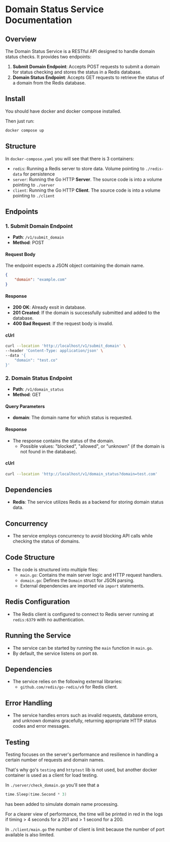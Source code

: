 # Domain Status Service Documentation

## Overview
The Domain Status Service is a RESTful API designed to handle domain status checks. It provides two endpoints:

1. **Submit Domain Endpoint**: Accepts POST requests to submit a domain for status checking and stores the status in a Redis database.
2. **Domain Status Endpoint**: Accepts GET requests to retrieve the status of a domain from the Redis database.

## Install
You should have docker and docker compose installed.

Then just run: 

```sh
docker compose up
```

## Structure

In `docker-compose.yaml` you will see that there is 3 containers:

- `redis`: Running a Redis server to store data. Volume pointing to `./redis-data` for persistence
- `server`: Running the Go HTTP **Server**. The source code is into a volume pointing to `./server`
- `client`: Running the Go HTTP **Client**. The source code is into a volume pointing to `./client`

## Endpoints

### 1. Submit Domain Endpoint
- **Path**: `/v1/submit_domain`
- **Method**: POST

#### Request Body
The endpoint expects a JSON object containing the domain name.

```json
{
    "domain": "example.com"
}
```

#### Response
- **200 OK**: Already exsit in database.
- **201 Created**: If the domain is successfully submitted and added to the database.
- **400 Bad Request**: If the request body is invalid.

#### cUrl
```sh
curl --location 'http://localhost/v1/submit_domain' \
--header 'Content-Type: application/json' \
--data '{
    "domain": "test.co"
}'
```

### 2. Domain Status Endpoint
- **Path**: `/v1/domain_status`
- **Method**: GET

#### Query Parameters
- **domain**: The domain name for which status is requested.

#### Response
- The response contains the status of the domain.
  - Possible values: "blocked", "allowed", or "unknown" (if the domain is not found in the database).

#### cUrl
```sh
curl --location 'http://localhost/v1/domain_status?domain=test.com'
```

## Dependencies
- **Redis**: The service utilizes Redis as a backend for storing domain status data.

## Concurrency
- The service employs concurrency to avoid blocking API calls while checking the status of domains.

## Code Structure
- The code is structured into multiple files:
  - `main.go`: Contains the main server logic and HTTP request handlers.
  - `domain.go`: Defines the `Domain` struct for JSON parsing.
  - External dependencies are imported via `import` statements.

## Redis Configuration
- The Redis client is configured to connect to Redis server running at `redis:6379` with no authentication.

## Running the Service
- The service can be started by running the `main` function in `main.go`.
- By default, the service listens on port `80`.

## Dependencies
- The service relies on the following external libraries:
  - `github.com/redis/go-redis/v9` for Redis client.

## Error Handling
- The service handles errors such as invalid requests, database errors, and unknown domains gracefully, returning appropriate HTTP status codes and error messages.

## Testing
Testing focuses on the server's performance and resilience in handling a certain number of requests and domain names.

That's why go's `testing` and `httptest` lib is not used, but another docker container is used as a client for load testing.

In `./server/check_domain.go` you'll see that a
```go
time.Sleep(time.Second * 3)
```
has been added to simulate domain name processing.

For a clearer view of performance, the time will be printed in red in the logs if timing > 4 seconds for a 201 and > 1 second for a 200.

In `./client/main.go` the number of client is limit because the number of port available is also limited.
